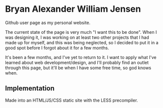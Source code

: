 # Bryan Alexander William Jensen

Github user page as my personal website.

The current state of the page is very much "I want this to be done". When I was designing it, I was working on at least two other projects that I had made up for myself, and this was being neglected, so I decided to put it in a good spot before I forgot about it for a few months.

It's been a few months, and I've yet to return to it. I want to apply what I've learned about web development/design, and I'll probably find an outlet through this page, but it'll be when I have some free time, so god knows when.

## Implementation

Made into an HTML/JS/CSS static site with the LESS precompiler.
